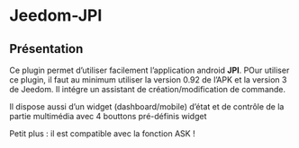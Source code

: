 # Jeedom-JPI

## Présentation


Ce plugin permet d’utiliser facilement l’application android **JPI**. POur utiliser ce plugin, il faut au minimum utiliser la version 0.92 de l’APK et la version 3 de Jeedom.
Il intégre un assistant de création/modification de commande.

Il dispose aussi d’un widget (dashboard/mobile) d’état et de contrôle de la partie multimédia avec 4 bouttons pré-définis
widget

Petit plus : il est compatible avec la fonction ASK !
